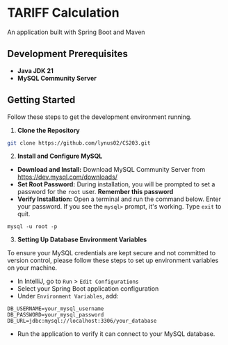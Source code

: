 # TARIFF Calculation
An application built with Spring Boot and Maven

## Development Prerequisites
- **Java JDK 21**
- **MySQL Community Server**

## Getting Started 
Follow these steps to get the development environment running.

1. **Clone the Repository**
```bash
git clone https://github.com/lynus02/CS203.git
```

2. **Install and Configure MySQL**
- **Download and Install:** Download MySQL Community Server from https://dev.mysql.com/downloads/
- **Set Root Password:** During installation, you will be prompted to set a password for the `root` user. **Remember this password**
- **Verify Installation:** Open a terminal and run the command below. Enter your password. If you see the `mysql>` prompt, it's working. Type `exit` to quit.
```terminal
mysql -u root -p
```

3. **Setting Up Database Environment Variables**

To ensure your MySQL credentials are kept secure and not committed to version control, please follow these steps to set up environment variables on your machine.

- In IntelliJ, go to `Run` > `Edit Configurations`
- Select your Spring Boot application configuration
- Under `Environment Variables`, add:
```text
DB_USERNAME=your_mysql_username
DB_PASSWORD=your_mysql_password
DB_URL=jdbc:mysql://localhost:3306/your_database
```
- Run the application to verify it can connect to your MySQL database.



